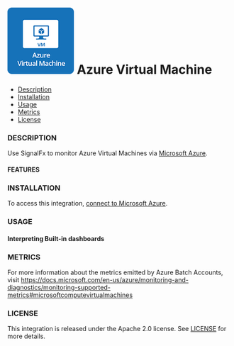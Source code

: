 # ![](./img/integrations_azurevm.png) Azure Virtual Machine

- [Description](#description)
- [Installation](#installation)
- [Usage](#usage)
- [Metrics](#metrics)
- [License](#license)

### DESCRIPTION

Use SignalFx to monitor Azure Virtual Machines via [Microsoft Azure](https://github.com/signalfx/integrations/tree/master/azure)[](sfx_link:azure).

#### FEATURES

### INSTALLATION

To access this integration, [connect to Microsoft Azure](https://github.com/signalfx/integrations/tree/master/azure)[](sfx_link:azure).

### USAGE

#### Interpreting Built-in dashboards




### METRICS

For more information about the metrics emitted by Azure Batch Accounts, visit https://docs.microsoft.com/en-us/azure/monitoring-and-diagnostics/monitoring-supported-metrics#microsoftcomputevirtualmachines

### LICENSE

This integration is released under the Apache 2.0 license. See [LICENSE](./LICENSE) for more details.
